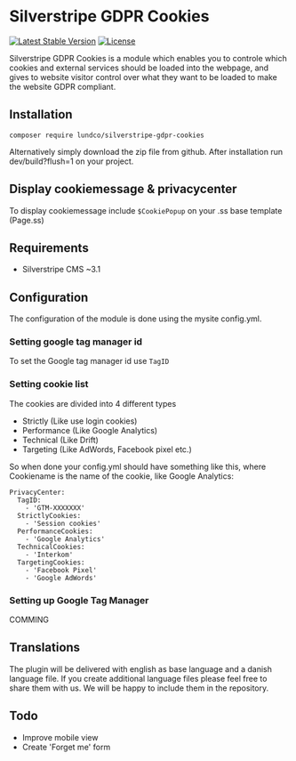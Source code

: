 # Silverstripe GDPR Cookies
[![Latest Stable Version](https://poser.pugx.org/lundco/silverstripe-gdpr-cookies/v/stable?format=flat-square)](https://packagist.org/packages/lundco/silverstripe-gdpr-cookies)
[![License](https://poser.pugx.org/lundco/silverstripe-gdpr-cookies/license?format=flat-square)](https://packagist.org/packages/lundco/silverstripe-gdpr-cookies)

Silverstripe GDPR Cookies is a module which enables you to controle which cookies and external services should be loaded into the webpage, and gives to website visitor control over what they want to be loaded to make the website GDPR compliant.

## Installation
```composer require lundco/silverstripe-gdpr-cookies```

Alternatively simply download the zip file from github. After installation run dev/build?flush=1 on your project.

## Display cookiemessage & privacycenter
To display cookiemessage include ```$CookiePopup``` on your .ss base template (Page.ss)

## Requirements
 - Silverstripe CMS ~3.1
 
## Configuration
The configuration of the module is done using the mysite config.yml.

### Setting google tag manager id
To set the Google tag manager id use `TagID`

### Setting cookie list
The cookies are divided into 4 different types
 - Strictly (Like use login cookies)
 - Performance (Like Google Analytics)
 - Technical (Like Drift)
 - Targeting (Like AdWords, Facebook pixel etc.)

So when done your config.yml should have something like this, where Cookiename is the name of the cookie, like Google Analytics:
```
PrivacyCenter:
  TagID:
    - 'GTM-XXXXXXX'
  StrictlyCookies:
    - 'Session cookies'
  PerformanceCookies:
    - 'Google Analytics'
  TechnicalCookies:
    - 'Interkom'
  TargetingCookies:
    - 'Facebook Pixel'
    - 'Google AdWords'
```

### Setting up Google Tag Manager
COMMING

## Translations
The plugin will be delivered with english as base language and a danish language file. If you create additional language files please feel free to share them with us. We will be happy to include them in the repository.

## Todo
 - Improve mobile view
 - Create 'Forget me' form
